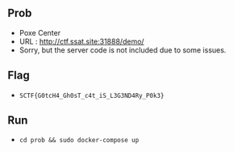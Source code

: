 ## Prob
 - Poxe Center
 - URL : http://ctf.ssat.site:31888/demo/
 - Sorry, but the server code is not included due to some issues.

## Flag
 - `SCTF{G0tcH4_Gh0sT_c4t_iS_L3G3ND4Ry_P0k3}`

## Run
 - `cd prob && sudo docker-compose up`

